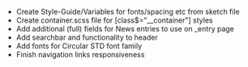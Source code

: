 <!-- markdownlint-disable -->
* Create Style-Guide/Variables for fonts/spacing etc from sketch file
* Create container.scss file for [class$="__container"] styles
* Add additional (full) fields for News entries to use on _entry page
* Add searchbar and functionality to header
* Add fonts for Circular STD font family
* Finish navigation links responsiveness